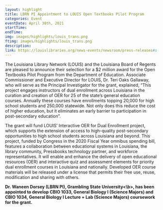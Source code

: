 ```yaml
---
layout: highlight
title: LBRN PI Appointment to LOUIS Open Textbooks Pilot Program
categories: Event
eventDate: April 30th, 2021
startTime:
endTime:
img: images/highlights/louis_trans.png
ftimg: images/highlights/louis_trans.png
description:
link: https://louislibraries.org/news-events/newsroom/press-releases#s-lg-box-wrapper-31316238
---
```

The Louisiana Library Network (LOUIS) and the Louisiana Board of Regents are pleased to announce their selection for a $2 million award for the Open Textbooks Pilot Program from the Department of Education. Associate Commissioner and Executive Director for LOUIS, Dr. Teri Oaks Gallaway, who will serve as the Principal Investigator for the grant, explained, “This project engages instructors of dual enrollment across Louisiana in the curation and creation of OER for 25 of the state’s general education courses. Annually these courses have enrollments topping 20,000 for high school students and 250,000 statewide. Not only does this reduce the cost of higher education, but it eliminates an early barrier to participation in post-secondary education”.

The grant will fund LOUIS’ Interactive OER for Dual Enrollment project, which supports the extension of access to high-quality post-secondary opportunities to high school students across Louisiana and beyond. This project, funded by Congress in the 2020 Fiscal Year omnibus spending bill, features a collaboration between educational systems in Louisiana, the library community, Pressbooks technology partner, and workforce representatives. It will enable and enhance the delivery of open educational resources (OER) and interactive quiz and assessment elements for priority dual enrollment courses in Louisiana and nationally. Developed OER course materials will be released under a license that permits their free use, reuse, modification and sharing with others.

<b>Dr. Waneen Dorsey (LBRN PI), Grambling State University<\b>, has been appointed to develop CBIO 1033, General Biology I (Science Majors) and CBIO 1034, General Biology I Lecture + Lab (Science Majors) coursework for the grant.
